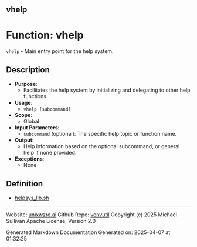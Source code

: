 ## vhelp
# Function: vhelp
 `vhelp` - Main entry point for the help system.
## Description
- **Purpose**:
  - Facilitates the help system by initializing and delegating to other help functions.
- **Usage**: 
  - `vhelp [subcommand]`
- **Scope**:
  - Global
- **Input Parameters**: 
  - `subcommand` (optional): The specific help topic or function name.
- **Output**: 
  - Help information based on the optional subcommand, or general help if none provided.
- **Exceptions**: 
  - None

## Definition 

* [helpsys_lib.sh](../helpsys_lib_sh.md)
---

Website: [unixwzrd.ai](https://unixwzrd.ai)
Github Repo: [venvutil](https://github.com/unixwzrd/venvutil)
Copyright (c) 2025 Michael Sullivan
Apache License, Version 2.0

Generated Markdown Documentation
Generated on: 2025-04-07 at 01:32:25
